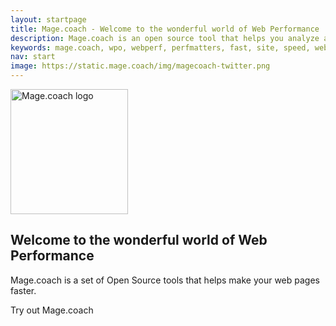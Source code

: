 ```yaml
---
layout: startpage
title: Mage.coach - Welcome to the wonderful world of Web Performance
description: Mage.coach is an open source tool that helps you analyze and optimize your website speed and performance, based on performance best practices. Run it locally or use it in your continuous integration. Download or fork it on Github!
keywords: mage.coach, wpo, webperf, perfmatters, fast, site, speed, web performance optimization, analyze, best practices, continous integration
nav: start
image: https://static.mage.coach/img/magecoach-twitter.png
---
```

<img src="{{site.static-url}}/img/coach/penguin_report.svg" class="pull-left img-big" alt="Mage.coach logo" width="188" height="200" onLoad="window.performance.mark('logoTime');">

## Welcome to the wonderful world of Web Performance

Mage.coach is a set of Open Source tools that helps make your web pages faster.

Try out Mage.coach
